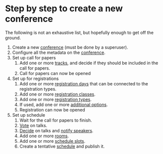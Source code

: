 # Step by step to create a new conference

The following is not an exhaustive list, but hopefully enough to get
off the ground.

1. Create a new [conference](super_conference) (must be done by a
   superuser).
1. Configure all the metadata on the [conference](configuring).
1. Set up call for papers
    1. Add one or more [tracks](schedule#tracks), and decide if they
       should be included in the call for papers.
    1. Call for papers can now be opened
1. Set up for registrations
	1. Add one or more [registration days](registrations#days) that
       can be connected to the registration types.
    1. Add one or more
       [registration classes](registrations#typesandclasses).
	1. Add one or more
       [registration types](registrations#typesandclasses).
    1. If used, add one or more
       [additional options](registrations#additionaloptions).
    1. Registration can now be opened
1. Set up schedule
    1. Wait for the call for papers to finish.
	1. [Vote](callforpapers) on talks.
	1. [Decide](callforpapers) on talks and
       [notify speakers](callforpapers).
	1. Add one or more [rooms](schedule#rooms).
	1. Add one or more [schedule slots](schedule).
	1. Create a tentative [schedule](schedule) and publish it.
